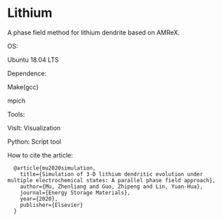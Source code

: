 # Lithium
A phase field method for lithium dendrite based on AMReX.

OS:

Ubuntu 18.04 LTS


Dependence:

Make(gcc)

mpich


Tools:

VisIt: Visualization

Python: Script tool


How to cite the article:
```
  @article{mu2020simulation,
    title={Simulation of 3-D lithium dendritic evolution under multiple electrochemical states: A parallel phase field approach},
    author={Mu, Zhenliang and Guo, Zhipeng and Lin, Yuan-Hua},  
    journal={Energy Storage Materials},
    year={2020},
    publisher={Elsevier}
  }
```

